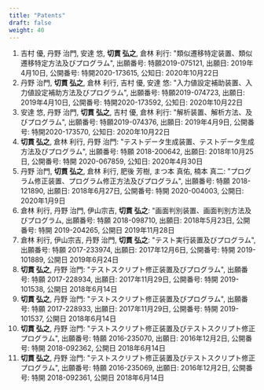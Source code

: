 ```yaml
---
title: "Patents"
draft: false
weight: 40
---
```


1. 吉村 優, 丹野 治門, 安達 悠, **切貫 弘之**, 倉林 利行: "類似遷移特定装置、類似遷移特定方法及びプログラム", 出願番号: 特願2019-075121, 出願日: 2019年4月10日, 公開番号: 特開2020-173615, 公知日: 2020年10月22日
1. 丹野 治門, **切貫 弘之**, 倉林 利行, 吉村 優, 安達 悠: "入力値設定補助装置、入力値設定補助方法及びプログラム", 出願番号: 特願2019-074723, 出願日: 2019年4月10日, 公開番号: 特開2020-173592, 公知日: 2020年10月22日
1. 安達 悠, 丹野 治門, **切貫 弘之**, 吉村 優, 倉林 利行: "解析装置、解析方法、及びプログラム", 出願番号: 特願2019-074376, 出願日: 2019年4月9日, 公開番号: 特開2020-173570, 公知日: 2020年10月22日
1. **切貫 弘之**, 倉林 利行, 丹野 治門: "テストデータ生成装置、テストデータ生成方法及びプログラム", 出願番号: 特願 2018-200642, 出願日: 2018年10月25日, 公開番号: 特開 2020-067859, 公知日: 2020年4月30日
1. 丹野 治門, **切貫 弘之**, 倉林 利行, 肥後 芳樹, まつ本 真佑, 楠本 真二: "プログラム修正装置、プログラム修正方法及びプログラム", 出願番号: 特願 2018-121890, 出願日: 2018年6月27日, 公開番号: 特開 2020-004003, 公開日: 2020年1月9日
1. 倉林 利行, 丹野 治門, 伊山宗吉, **切貫 弘之**: "画面判別装置、画面判別方法及びプログラム, 出願番号: 特願 2018-098710, 出願日: 2018年5月23日, 公開番号: 特開 2019-204265, 公開日 2019年11月28日
1. 倉林 利行, 伊山宗吉, 丹野 治門, **切貫 弘之**: "テスト実行装置及びプログラム", 出願番号: 特願 2017-233974, 出願日: 2017年12月6日, 公開番号: 特開 2019-101889, 公開日 2019年6月24日
1. **切貫 弘之**, 丹野 治門: "テストスクリプト修正装置及びプログラム", 出願番号: 特願 2017-228934, 出願日: 2017年11月29日, 公開番号: 特開 2019-101538, 公開日 2018年6月14日
1. **切貫 弘之**, 丹野 治門: "テストスクリプト修正装置及びプログラム", 出願番号: 特願 2017-228933, 出願日: 2017年11月29日, 公開番号: 特開 2019-101537, 公開日 2018年6月14日
1. **切貫 弘之**, 丹野 治門: "テストスクリプト修正装置及びテストスクリプト修正プログラム", 出願番号: 特願 2016-235070, 出願日: 2016年12月2日, 公開番号: 特開 2018-092362, 公開日 2018年6月14日
1. **切貫 弘之**, 丹野 治門: "テストスクリプト修正装置及びテストスクリプト修正プログラム", 出願番号: 特願 2016-235069, 出願日: 2016年12月2日, 公開番号: 特開 2018-092361, 公開日 2018年6月14日